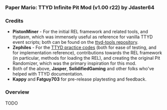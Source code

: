 ### Paper Mario: TTYD Infinite Pit Mod (v1.00 r22) by Jdaster64

### Credits
* **PistonMiner** - For the initial REL framework and related tools, and ttydasm, which was immensely useful as reference for vanilla TTYD event scripts; both can be found on the [ttyd-tools repository](https://github.com/PistonMiner/ttyd-tools).
* **Zephiles** - For the [TTYD practice codes](https://github.com/Zephiles/TTYD-Practice-Codes) (both for ease of testing, and for implementation reference), contributions towards the REL framework (in particular, methods for loading the REL), and creating the original Pit Randomizer, which was the primary inspiration for this mod.
* Both of the above, **Jasper**, **SolidifiedGaming** and other folks who've helped with TTYD documentation.
* **Kappy** and **Fatguy703** for pre-release playtesting and feedback.

### Overview
TODO